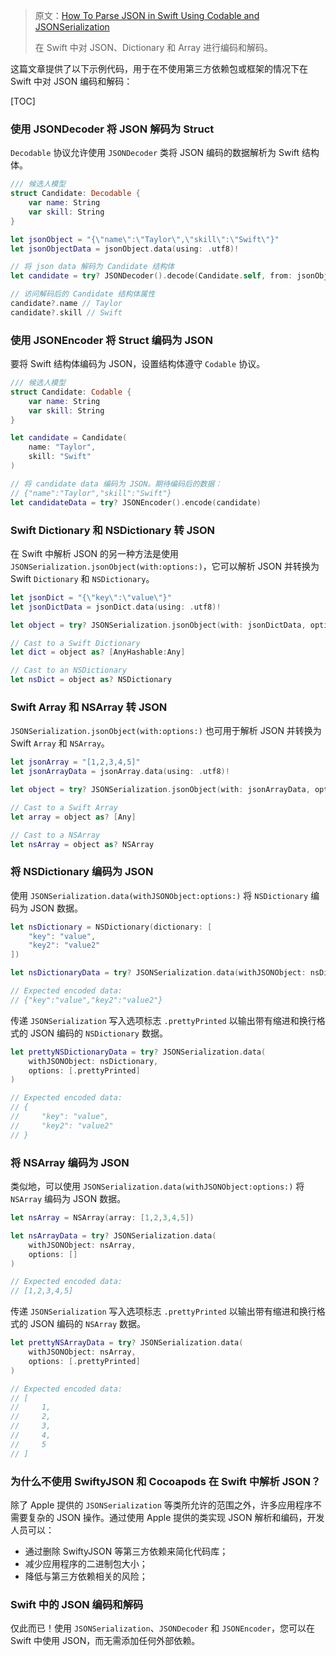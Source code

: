 > 原文：[How To Parse JSON in Swift Using Codable and JSONSerialization](https://www.advancedswift.com/swift-json-without-swiftyjson/)
>
> 在 Swift 中对 JSON、Dictionary 和 Array 进行编码和解码。




这篇文章提供了以下示例代码，用于在不使用第三方依赖包或框架的情况下在 Swift 中对 JSON 编码和解码：

[TOC]

### 使用 JSONDecoder 将 JSON 解码为 Struct

`Decodable` 协议允许使用 `JSONDecoder` 类将 JSON 编码的数据解析为 Swift 结构体。

```swift
/// 候选人模型
struct Candidate: Decodable {
    var name: String
    var skill: String
}

let jsonObject = "{\"name\":\"Taylor\",\"skill\":\"Swift\"}"
let jsonObjectData = jsonObject.data(using: .utf8)!

// 将 json data 解码为 Candidate 结构体
let candidate = try? JSONDecoder().decode(Candidate.self, from: jsonObjectData)

// 访问解码后的 Candidate 结构体属性
candidate?.name // Taylor
candidate?.skill // Swift
```



### 使用 JSONEncoder 将 Struct 编码为 JSON

要将 Swift 结构体编码为 JSON，设置结构体遵守 `Codable` 协议。

```swift
/// 候选人模型
struct Candidate: Codable {
    var name: String
    var skill: String
}

let candidate = Candidate(
    name: "Taylor",
    skill: "Swift"
)

// 将 candidate data 编码为 JSON。期待编码后的数据：
// {"name":"Taylor","skill":"Swift"}
let candidateData = try? JSONEncoder().encode(candidate)
```



### Swift Dictionary 和 NSDictionary 转 JSON

在 Swift 中解析 JSON 的另一种方法是使用 `JSONSerialization.jsonObject(with:options:)`，它可以解析 JSON 并转换为 Swift `Dictionary` 和 `NSDictionary`。

```swift
let jsonDict = "{\"key\":\"value\"}"
let jsonDictData = jsonDict.data(using: .utf8)!

let object = try? JSONSerialization.jsonObject(with: jsonDictData, options: [])

// Cast to a Swift Dictionary
let dict = object as? [AnyHashable:Any]

// Cast to an NSDictionary
let nsDict = object as? NSDictionary
```




### Swift Array 和 NSArray 转 JSON

`JSONSerialization.jsonObject(with:options:)` 也可用于解析 JSON 并转换为 Swift `Array` 和 `NSArray`。

```swift
let jsonArray = "[1,2,3,4,5]"
let jsonArrayData = jsonArray.data(using: .utf8)!

let object = try? JSONSerialization.jsonObject(with: jsonArrayData, options: []) as? [Any]

// Cast to a Swift Array
let array = object as? [Any]

// Cast to a NSArray
let nsArray = object as? NSArray
```



### 将 NSDictionary 编码为 JSON

使用 `JSONSerialization.data(withJSONObject:options:)` 将 `NSDictionary` 编码为 JSON 数据。

```swift
let nsDictionary = NSDictionary(dictionary: [
    "key": "value",
    "key2": "value2"
])

let nsDictionaryData = try? JSONSerialization.data(withJSONObject: nsDictionary, options: [])

// Expected encoded data:
// {"key":"value","key2":"value2"}
```

传递 `JSONSerialization` 写入选项标志 `.prettyPrinted` 以输出带有缩进和换行格式的 JSON 编码的 `NSDictionary` 数据。

```swift
let prettyNSDictionaryData = try? JSONSerialization.data(
    withJSONObject: nsDictionary,
    options: [.prettyPrinted]
)

// Expected encoded data:
// {
//     "key": "value",
//     "key2": "value2"
// }
```




### 将 NSArray 编码为 JSON

类似地，可以使用 `JSONSerialization.data(withJSONObject:options:)` 将 `NSArray` 编码为 JSON 数据。

```swift
let nsArray = NSArray(array: [1,2,3,4,5])

let nsArrayData = try? JSONSerialization.data(
    withJSONObject: nsArray,
    options: []
)

// Expected encoded data:
// [1,2,3,4,5]
```

传递 `JSONSerialization` 写入选项标志 `.prettyPrinted` 以输出带有缩进和换行格式的 JSON 编码的 `NSArray` 数据。

```swift
let prettyNSArrayData = try? JSONSerialization.data(
    withJSONObject: nsArray,
    options: [.prettyPrinted]
)

// Expected encoded data:
// [
//     1,
//     2,
//     3,
//     4,
//     5
// ]
```



### 为什么不使用 SwiftyJSON 和 Cocoapods 在 Swift 中解析 JSON？

除了 Apple 提供的 `JSONSerialization` 等类所允许的范围之外，许多应用程序不需要复杂的 JSON 操作。通过使用 Apple 提供的类实现 JSON 解析和编码，开发人员可以：

* 通过删除 SwiftyJSON 等第三方依赖来简化代码库；
* 减少应用程序的二进制包大小；
* 降低与第三方依赖相关的风险；



### Swift 中的 JSON 编码和解码

仅此而已！使用 `JSONSerialization`、`JSONDecoder` 和 `JSONEncoder`，您可以在 Swift 中使用 JSON，而无需添加任何外部依赖。

